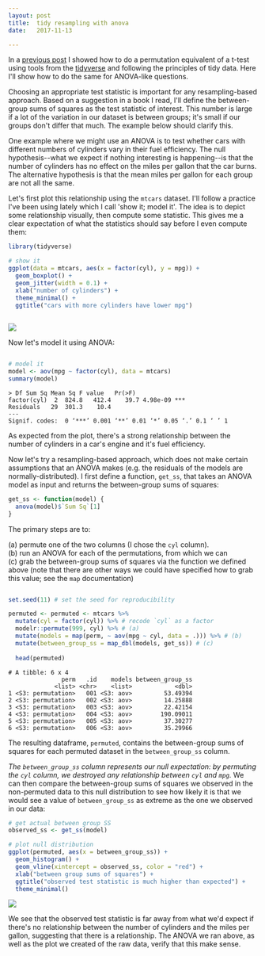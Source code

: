 ```yaml
---
layout: post
title:  tidy resampling with anova
date:   2017-11-13

---
```


In a [previous post](http://www.lreding.com/nonstandard_deviations/2017/10/26/mc_t_test/) I showed how to do a permutation equivalent of a t-test using tools from the [tidyverse](https://www.tidyverse.org) and following the principles of tidy data. Here I'll show how to do the same for ANOVA-like questions.

Choosing an appropriate test statistic is important for any resampling-based approach. Based on a suggestion in a book I read, I'll define the between-group sums of squares as the test statistic of interest. This number is large if a lot of the variation in our dataset is between groups; it's small if our groups don't differ that much. The example below should clarify this.

One example where we might use an ANOVA is to test whether cars with different numbers of cylinders vary in their fuel efficiency. The null hypothesis--what we expect if nothing interesting is happening--is that the number of cylinders has no effect on the miles per gallon that the car burns. The alternative hypothesis is that the mean miles per gallon for each group are not all the same.

Let's first plot this relationship using the `mtcars` dataset. I'll follow a practice I've been using lately which I call 'show it; model it'. The idea is to depict some relationship visually, then compute some statistic. This gives me a clear expectation of what the statistics should say before I even compute them:

```r
library(tidyverse)

# show it
ggplot(data = mtcars, aes(x = factor(cyl), y = mpg)) +
  geom_boxplot() +
  geom_jitter(width = 0.1) +
  xlab("number of cylinders") +
  theme_minimal() +
  ggtitle("cars with more cylinders have lower mpg")
  
```

![]({{site.baseurl}}/images/post10/plot1.jpg)

Now let's model it using ANOVA:

```r

# model it
model <- aov(mpg ~ factor(cyl), data = mtcars)
summary(model)

```

	> Df Sum Sq Mean Sq F value   Pr(>F)    
	factor(cyl)  2  824.8   412.4    39.7 4.98e-09 ***
	Residuals   29  301.3    10.4                     
	---
	Signif. codes:  0 ‘***’ 0.001 ‘**’ 0.01 ‘*’ 0.05 ‘.’ 0.1 ‘ ’ 1

As expected from the plot, there's a strong relationship between the number of cylinders in a car's engine and it's fuel efficiency.

Now let's try a resampling-based approach, which does not make certain assumptions that an ANOVA makes (e.g. the residuals of the models are normally-distributed). I first define a function, `get_ss`, that takes an ANOVA model as input and returns the between-group sums of squares:

```r
get_ss <- function(model) {
  anova(model)$`Sum Sq`[1]
}
```

The primary steps are to:

(a) permute one of the two columns (I chose the `cyl` column).  
(b) run an ANOVA for each of the permutations, from which we can      
(c) grab the between-group sums of squares via the function we defined above (note that there are other ways we could have specified how to grab this value; see the `map` documentation)


```r

set.seed(11) # set the seed for reproducibility 

permuted <- permuted <- mtcars %>%
  mutate(cyl = factor(cyl)) %>% # recode `cyl` as a factor
  modelr::permute(999, cyl) %>% # (a)  
  mutate(models = map(perm, ~ aov(mpg ~ cyl, data = .))) %>% # (b)
  mutate(between_group_ss = map_dbl(models, get_ss)) # (c)
  
  head(permuted)
```


	# A tibble: 6 x 4
	               perm   .id    models between_group_ss
	             <list> <chr>    <list>            <dbl>
	1 <S3: permutation>   001 <S3: aov>         53.49394
	2 <S3: permutation>   002 <S3: aov>         14.25888
	3 <S3: permutation>   003 <S3: aov>         22.42154
	4 <S3: permutation>   004 <S3: aov>        190.09011
	5 <S3: permutation>   005 <S3: aov>         37.30277
	6 <S3: permutation>   006 <S3: aov>         35.29966

The resulting dataframe, `permuted`, contains the between-group sums of squares for each permuted dataset in the `between_group_ss` column.

*The `between_group_ss` column represents our null expectation: by permuting the `cyl` column, we destroyed any relationship between `cyl` and `mpg`.* We can then compare the between-group sums of squares we observed in the non-permuted data to this null distribution to see how likely it is that we would see a value of `between_group_ss` as extreme as the one we observed in our data:

```r
# get actual between group SS
observed_ss <- get_ss(model)

# plot null distribution
ggplot(permuted, aes(x = between_group_ss)) +
  geom_histogram() +
  geom_vline(xintercept = observed_ss, color = "red") +
  xlab("between group sums of squares") + 
  ggtitle("observed test statistic is much higher than expected") +
  theme_minimal()
```

![]({{site.baseurl}}/images/post10/plot2.jpg)

We see that the observed test statistic is far away from what we'd expect if there's no relationship between the number of cylinders and the miles per gallon, suggesting that there is a relationship. The ANOVA we ran above, as well as the plot we created of the raw data, verify that this make sense.